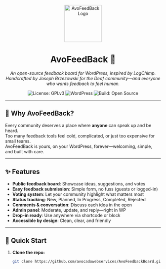 <p align="center">
  <img src="https://i.imgur.com/SXJQb9k.png" alt="AvoFeedBack Logo" width="120" />
</p>

<h1 align="center">AvoFeedBack 🍐</h1>
<p align="center">
  <em>
    An open-source feedback board for WordPress, inspired by LogChimp.<br>
    Handcrafted by Joseph Brzezowski for the Deaf community—and everyone who wants feedback to feel human.
  </em>
</p>

<p align="center">
  <img alt="License: GPLv3" src="https://img.shields.io/badge/License-GPLv3-blue.svg" />
  <img alt="WordPress" src="https://img.shields.io/badge/WordPress-6.x+-blueviolet.svg" />
  <img alt="Build: Open Source" src="https://img.shields.io/badge/Build-Open%20Source-success" />
</p>

---

## 🌱 Why AvoFeedBack?

Every community deserves a place where **anyone** can speak up and be heard.  
Too many feedback tools feel cold, complicated, or just too expensive for small teams.  
AvoFeedBack is yours, on your WordPress, forever—welcoming, simple, and built with care.

---

## ✨ Features

- **Public feedback board**: Showcase ideas, suggestions, and votes
- **Easy feedback submission**: Simple form, no fuss (guests or logged-in)
- **Voting system**: Let your community highlight what matters most
- **Status tracking**: New, Planned, In Progress, Completed, Rejected
- **Comments & conversation**: Discuss each idea in the open
- **Admin panel**: Moderate, update, and reply—right in WP
- **Drop-in ready**: Use anywhere via shortcode or block
- **Accessible by design**: Clean, clear, and friendly

---

## 🚀 Quick Start

1. **Clone the repo:**
   ```sh
   git clone https://github.com/avocadowebservices/AvoFeedbackBoard.git
